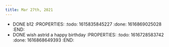 ```yaml
---
title: Mar 27th, 2021
---
```


- DONE b12
:PROPERTIES:
:todo: 1615835845227
:done: 1616869025028
:END:
- DONE wish astrid a happy birthday
:PROPERTIES:
:todo: 1616728583742
:done: 1616868649393
:END:
